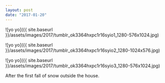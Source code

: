 ```yaml
---
layout: post
date: "2017-01-20"
---
```


![yo yo]({{ site.baseurl }}/assets/images/2017/tumblr_ok3364hxpc1r16syio1_1280-576x1024.jpg)

![yo yo]({{ site.baseurl }}/assets/images/2017/tumblr_ok3364hxpc1r16syio2_1280-1024x576.jpg)

![yo yo]({{ site.baseurl }}/assets/images/2017/tumblr_ok3364hxpc1r16syio3_1280-576x1024.jpg)

After the first fall of snow outside the house.

